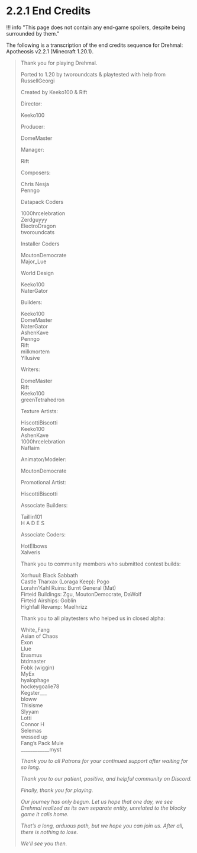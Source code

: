 # 2.2.1 End Credits

!!! info "This page does not contain any end-game spoilers, despite being surrounded by them."

The following is a transcription of the end credits sequence for Drehmal: Apotheosis v2.2.1 (Minecraft 1.20.1).

> Thank you for playing Drehmal.
>
> Ported to 1.20 by tworoundcats & playtested with help from RussellGeorgi
> 
> Created by Keeko100 & Rift
>
> Director:
>
> Keeko100
>
> Producer:
>
> DomeMaster
>
> Manager:
> 
> Rift
>
> Composers:
>
> Chris Nesja <br>
> Penngo
>
> Datapack Coders
>
> 1000hrcelebration <br>
> Zerdguyyy <br>
> ElectroDragon <br>
> tworoundcats
>
> Installer Coders
>
> MoutonDemocrate <br>
> Major_Lue
>
> World Design
>
> Keeko100 <br>
> NaterGator
>
> Builders:
> 
> Keeko100 <br>
> DomeMaster <br>
> NaterGator <br>
> AshenKave <br>
> Penngo <br>
> Rift <br>
> milkmortem <br>
> Yllusive
>
> Writers:
>
> DomeMaster <br>
> Rift <br>
> Keeko100 <br>
> greenTetrahedron
>
> Texture Artists:
>
> HiscottiBiscotti <br>
> Keeko100 <br>
> AshenKave <br>
> 1000hrcelebration <br>
> Naflaim
>
> Animator/Modeler:
>
> MoutonDemocrate
> 
> Promotional Artist:
>
> HiscottiBiscotti
> 
> Associate Builders:
>
> Taillin101 <br>
> H A D E S
>
> Associate Coders:
>
> HotElbows <br>
> Xalveris
>
> Thank you to community members who submitted contest builds:
>
> Xorhuul: Black Sabbath <br>
Castle Tharxax (Loraga Keep): Pogo <br>
Lorahn’Kahl Ruins: Burnt General (Mat) <br>
Firteid Buildings: Zgu, MoutonDemocrate, DaWolf <br>
Firteid Airships: Goblin <br>
Highfall Revamp: Maelhrizz
> 
> Thank you to all playtesters who helped us in closed alpha:
>
> White_Fang <br>
> Asian of Chaos <br>
Exon <br>
Llue <br>
Erasmus <br>
btdmaster <br>
Fobk (wiggin) <br>
MyEx <br>
hyalophage <br>
hockeygoalie78 <br>
Kegster___ <br>
bloww <br>
Thisisme <br>
Slyyam <br>
Lotti <br>
Connor H <br>
Selemas <br>
wessed up <br>
Fang’s Pack Mule <br>
____________myst
>
> *Thank you to all Patrons for your continued support after waiting for so long.*
>
> *Thank you to our patient, positive, and helpful community on Discord.*
> 
> *Finally, thank you for playing.*
>
> *Our journey has only begun. Let us hope that one day, we see Drehmal realized as its own separate entity, unrelated to the blocky game it calls home.*
>
> *That’s a long, arduous path, but we hope you can join us. After all, there is nothing to lose.*
>
> *We’ll see you then.*
